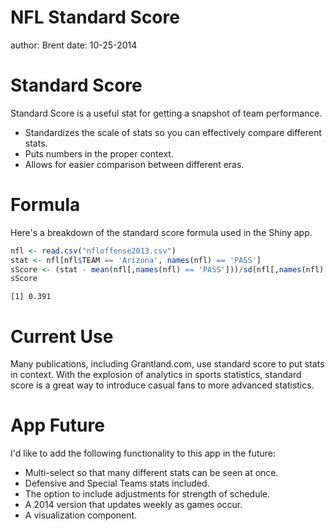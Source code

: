 NFL Standard Score
========================================================
author: Brent
date: 10-25-2014

Standard Score
========================================================

Standard Score is a useful stat for getting a snapshot of team performance.

- Standardizes the scale of stats so you can effectively compare different stats.
- Puts numbers in the proper context.
- Allows for easier comparison between different eras.

Formula
========================================================
Here's a breakdown of the standard score formula used in the Shiny app.

```r
nfl <- read.csv("nfloffense2013.csv")
stat <- nfl[nfl$TEAM == 'Arizona', names(nfl) == 'PASS']
sScore <- (stat - mean(nfl[,names(nfl) == 'PASS']))/sd(nfl[,names(nfl) == 'PASS'])
sScore
```

```
[1] 0.391
```

Current Use
========================================================

Many publications, including Grantland.com, use standard score to put stats
in context. With the explosion of analytics in sports statistics, standard
score is a great way to introduce casual fans to more advanced statistics.

App Future
========================================================

I'd like to add the following functionality to this app in the future:

- Multi-select so that many different stats can be seen at once.
- Defensive and Special Teams stats included.
- The option to include adjustments for strength of schedule.
- A 2014 version that updates weekly as games occur.
- A visualization component.
